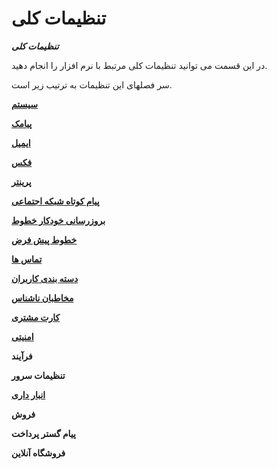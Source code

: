 # تنظیمات کلی        

_**تنظیمات کلی**_

در این قسمت می توانید تنظیمات کلی مرتبط با نرم افزار را انجام دهید.

سر فصلهای این تنظیمات به ترتیب زیر است.

[**سیستم**](../../PG2/GS-system.md)

[**پیامک**](Payamak.md)

[**ایمیل**](Email.md)

[**فکس**](Fax.md)

**[پرینتر](TotalSetting/Printer.md)**

[**پیام کوتاه شبکه اجتماعی**](TotalSetting/Socialnetworkmessage.md)

[**بروزرسانی خودکار خطوط**](TotalSetting/AutoMedia.md)

[**خطوط پیش فرض**](../../PIC%20-%20PAYAMGOSTAR%202/dfaultlines.md)

[**تماس ها**](../../PIC%20-%20PAYAMGOSTAR%202/tamasha.md)

[**دسته بندی کاربران**](../../tasavir%20web/users-sett.md)

[**مخاطبان ناشناس**](../../PG2/stranger-customers.md)

[**کارت مشتری**](../../PG2/Customers%20Card.md)

[**امنیتی**](../../amniyati.md)

**فرآیند**

**تنظیمات سرور**

[**انبار داری**](TotalSetting/Warehousing.md)

**فروش**

**پیام گستر پرداخت**

**فروشگاه آنلاین**